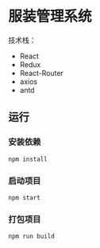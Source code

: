 # 服装管理系统

技术栈：
- React
- Redux
- React-Router
- axios
- antd

## 运行
### 安装依赖

```
npm install
```
### 启动项目

```
npm start
```

### 打包项目
```
npm run build
```
